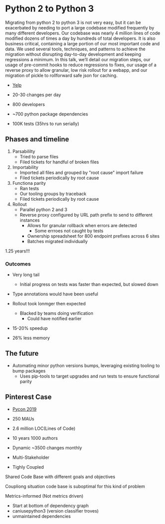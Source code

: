 # Python 2 to Python 3 

Migrating from python 2 to python 3 is not very easy, but it can be exacerbated by needing to port a large codebase modified frequently by many different developers. Our codebase was nearly 4 million lines of code modified dozens of times a day by hundreds of total developers. It is also business critical, containing a large portion of our most important code and data. We used several tools, techniques, and patterns to achieve the migration without disrupting day-to-day development and keeping regressions a minimum. In this talk, we’ll detail our migration steps, our usage of pre-commit hooks to reduce regressions to fixes, our usage of a reverse proxy to allow granular, low risk rollout for a webapp, and our migration of pickle to rollforward safe json for caching.

- [Yelp](https://www.youtube.com/watch?v=d6QAPcOX5OM)


- 20-30 changes per day
- 800 developers
- ~700 python package dependencies
- 100K tests (35hrs to run serially)



## Phases and timeline

1. Parsabililty
    - Tried to parse files
    - Filed tickets for handful of broken files
2. Importability
    - Imported all files and grouped by "root cause" import failure
    - Filed tickets periodically by root cause
3. Functiona parity
    - Ran tests
    - Our tooling groups by traceback
    - Filed tickets periodically by root cause
4. Rollout
    - Parallel python 2 and 3
    - Reverse proxy configured by URL path prefix to send to different instances
        - Allows for granular rollback when errors are detected
            - Some errroes not caught by tests
        - Ownership spreadsheet for 800 endpoint prefixes across 6 sites
        - Batches migrated individually

1.25 years!!!


### Outcomes

- Very long tail
    - Initial progress on tests was faster than expected, but slowed down
- Type annotations would have been useful
- Rollout took lonmger then expected
    - Blacked by teams doing verification
        - Could have notified earlier

- 15-20% speedup
- 26% less memory

## The future

- Automating minor python versions bumps, leveraging existing tooling to bump packages
    - Uses pip-tools to target upgrades and run tests to ensure functional parity



## Pinterest Case

- [Pycon 2019](https://www.youtube.com/watch?v=e1vqfBEAkNA)

- 250 MAUs
- 2.6 million LOC(Lines of Code)
- 10 years 1000 authors
- Dynamic ~3500 changes monthly
- Multi-Stakeholder
- Tighly Coupled


Shared Code Base with different goals and objectives

Coupliong situation code base is suboptimal for this kind of problem


Metrics-informed (Not metrics driven)


- Start at bottom of dependency graph
- caniusepython3 (version classifier troves)
- unmaintained dependencies


